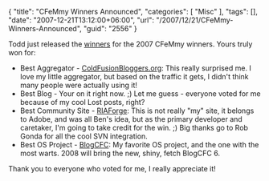 {
	"title": "CFeMmy Winners Announced",
	"categories": [
		"Misc"
	],
	"tags": [],
	"date": "2007-12-21T13:12:00+06:00",
	"url": "/2007/12/21/CFeMmy-Winners-Announced",
	"guid": "2556"
}

Todd just released the <a href="http://cfsilence.com/blog/client/index.cfm/2007/12/21/2007-CFeMmys--And-The-Winners-Are">winners</a> for the 2007 CFeMmy winners. Yours truly won for:

<ul>
<li>Best Aggregator - <a href="http://www.cfbloggers.org">ColdFusionBloggers.org</a>: This really surprised me. I love my little aggregator, but based on the traffic it gets, I didn't think many people were actually using it!
<li>Best Blog - Your on it right now. ;) Let me guess - everyone voted for me because of my cool Lost posts, right?
<li>Best Community Site - <a href="http://www.riaforge.org">RIAForge</a>: This is not really "my" site, it belongs to Adobe, and was all Ben's idea, but as the primary developer and caretaker, I'm going to take credit for the win. ;) Big thanks go to Rob Gonda for all the cool SVN integration.
<li>Best OS Project - <a href="http://www.blogcfc.com">BlogCFC</a>: My favorite OS project, and the one with the most warts. 2008 will bring the new, shiny, fetch BlogCFC 6.
</ul>

Thank you to everyone who voted for me, I really appreciate it!